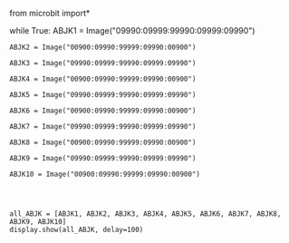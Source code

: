 from microbit import*

while True:
    ABJK1 = Image("09990:09999:99990:09999:09990")

    ABJK2 = Image("00900:09990:99999:09990:00900")

    ABJK3 = Image("09990:09999:99990:09999:09990")

    ABJK4 = Image("00900:09990:99999:09990:00900")

    ABJK5 = Image("09990:09999:99990:09999:09990")

    ABJK6 = Image("00900:09990:99999:09990:00900")

    ABJK7 = Image("09990:09999:99990:09999:09990")

    ABJK8 = Image("00900:09990:99999:09990:00900")

    ABJK9 = Image("09990:09999:99990:09999:09990")

    ABJK10 = Image("00900:09990:99999:09990:00900")




    all_ABJK = [ABJK1, ABJK2, ABJK3, ABJK4, ABJK5, ABJK6, ABJK7, ABJK8, ABJK9, ABJK10]
    display.show(all_ABJK, delay=100)
```
